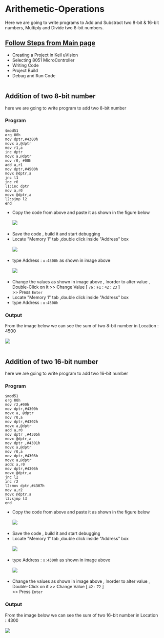 # Arithemetic-Operations
Here we are going to write programs to Add and Substract two 8-bit & 16-bit numbers, Multiply and Divide two 8-bit numbers.
## <a href="https://github.com/pscretn/8051-Programming-Using-Keil-uVision">Follow Steps from Main page</a>
* Creating a Project in Keil uVision
* Selecting 8051 MicroController
* Writing Code
* Project Build
* Debug and Run Code<br><br>
 ## Addition of two 8-bit number
 here we are going to write program to add two 8-bit number
 ### Program
 ```Assembly
 $mod51
org 00h
mov dptr,#4300h
movx a,@dptr
mov r1,a
inc dptr
movx a,@dptr
mov r0, #00h
add a,r1
mov dptr,#4500h
movx @dptr,a
jnc l1
inc r0
l1:inc dptr
mov a,r0
movx @dptr,a
l2:sjmp l2
end
```
* Copy the code from above and paste it as shown in the figure below<br><br>
![](/images/imga.png) <br><br>
 * Save the code , build it and start debugging<br>
* Locate "Memory 1" tab ,double click inside "Address" box<br><br>
![](/images/img16.png) <br><br>
* type Address : ```x:4300h``` as shown in image above<br><br>
![](/images/imgb.png) <br><br>
* Change the values as shown in image above , Inorder to alter value , Double-Click on it >> Change Value [ `76` : `F1` : `42` : `23` ]<br> >> Press `Enter`
* Locate "Memory 1" tab ,double click inside "Address" box<br>
* type Address : ```x:4500h```
### Output
From the image below we can see the sum of two 8-bit number in Location : 4500 <br><br>
![](/images/imgc.png) <br><br>
 ## Addition of two 16-bit number
 here we are going to write program to add two 16-bit number
 ### Program
 ```Assembly
$mod51
org 00h
mov r2,#00h
mov dptr,#4300h
movx a, @dptr
mov r0,a
mov dptr,#4302h
movx a,@dptr
add a,r0
mov dptr ,#4305h
movx @dptr,a
mov dptr ,#4301h
movx a,@dptr
mov r0,a
mov dptr,#4303h
movx a,@dptr
addc a,r0
mov dptr,#4306h
movx @dptr,a
jnc l2
inc r2
l2:mov dptr,#4307h
mov a,r2
movx @dptr,a
l3:sjmp l3
end
```
* Copy the code from above and paste it as shown in the figure below<br><br>
![](/images/imgd.png) <br><br>
 * Save the code , build it and start debugging<br>
* Locate "Memory 1" tab ,double click inside "Address" box<br><br>
![](/images/img16.png) <br><br>
* type Address : ```x:4300h``` as shown in image above<br><br>
![](/images/imge.png) <br><br>
* Change the values as shown in image above , Inorder to alter value , Double-Click on it >> Change Value [ `42` : `72` ]<br> >> Press `Enter`

### Output
From the image below we can see the sum of two 16-bit number in Location : 4300 <br><br>
![](/images/imgf.png) <br><br>

